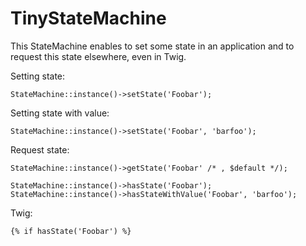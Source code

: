 # TinyStateMachine


This StateMachine enables to set some state in an application and to request this state elsewhere, even in Twig.

Setting state:

```
StateMachine::instance()->setState('Foobar');
```

Setting state with value:

```
StateMachine::instance()->setState('Foobar', 'barfoo');
```

Request state:

```
StateMachine::instance()->getState('Foobar' /* , $default */);

StateMachine::instance()->hasState('Foobar');
StateMachine::instance()->hasStateWithValue('Foobar', 'barfoo');
```

Twig:

```
{% if hasState('Foobar') %}
```


